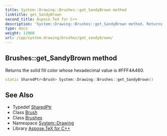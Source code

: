 ```yaml
---
title: System::Drawing::Brushes::get_SandyBrown method
linktitle: get_SandyBrown
second_title: Aspose.TeX for C++
description: 'System::Drawing::Brushes::get_SandyBrown method. Returns the solid fill color whose hexadecimal value is #FFF4A460 in C++.'
type: docs
weight: 11900
url: /cpp/system.drawing/brushes/get_sandybrown/
---
```

## Brushes::get_SandyBrown method


Returns the solid fill color whose hexadecimal value is #FFF4A460.

```cpp
static SharedPtr<Brush> System::Drawing::Brushes::get_SandyBrown()
```

## See Also

* Typedef [SharedPtr](../../../system/sharedptr/)
* Class [Brush](../../brush/)
* Class [Brushes](../)
* Namespace [System::Drawing](../../)
* Library [Aspose.TeX for C++](../../../)

